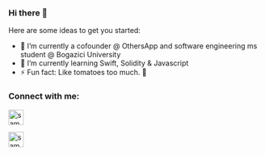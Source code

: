 ### Hi there 👋

Here are some ideas to get you started:

- 🔭 I’m currently a cofounder @ OthersApp and software engineering ms student @ Bogazici University
- 🌱 I’m currently learning Swift, Solidity & Javascript
- ⚡ Fun fact: Like tomatoes too much. 🍅

<h3 align="left">Connect with me:</h3>

<a href="https://www.linkedin.com/in/samed-torun-19657ab1/" target="blank" rel=”noopener”><img align="center" src="https://velanovascular.com/wp-content/uploads/2020/06/LinkedIn.png" alt="samed torun" height="30" width="30" /></a>

<a href="https://instagram.com/samedtorunn" target="blank" rel=”noopener”><img align="center" src="https://upload.wikimedia.org/wikipedia/commons/thumb/e/e7/Instagram_logo_2016.svg/1200px-Instagram_logo_2016.svg.png" alt="samedtorun" height="30" width="30" /></a>


